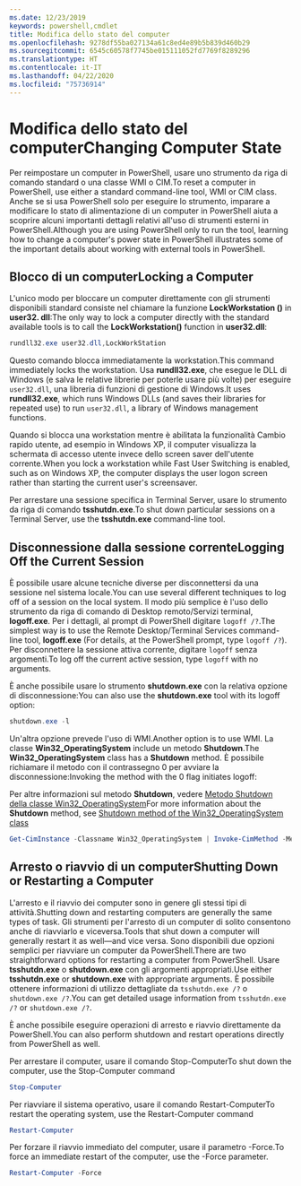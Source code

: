 ```yaml
---
ms.date: 12/23/2019
keywords: powershell,cmdlet
title: Modifica dello stato del computer
ms.openlocfilehash: 9278df55ba027134a61c8ed4e89b5b839d460b29
ms.sourcegitcommit: 6545c60578f7745be015111052fd7769f8289296
ms.translationtype: HT
ms.contentlocale: it-IT
ms.lasthandoff: 04/22/2020
ms.locfileid: "75736914"
---
```

# <a name="changing-computer-state"></a><span data-ttu-id="9c6cf-103">Modifica dello stato del computer</span><span class="sxs-lookup"><span data-stu-id="9c6cf-103">Changing Computer State</span></span>

<span data-ttu-id="9c6cf-104">Per reimpostare un computer in PowerShell, usare uno strumento da riga di comando standard o una classe WMI o CIM.</span><span class="sxs-lookup"><span data-stu-id="9c6cf-104">To reset a computer in PowerShell, use either a standard command-line tool, WMI or CIM class.</span></span>
<span data-ttu-id="9c6cf-105">Anche se si usa PowerShell solo per eseguire lo strumento, imparare a modificare lo stato di alimentazione di un computer in PowerShell aiuta a scoprire alcuni importanti dettagli relativi all'uso di strumenti esterni in PowerShell.</span><span class="sxs-lookup"><span data-stu-id="9c6cf-105">Although you are using PowerShell only to run the tool, learning how to change a computer's power state in PowerShell illustrates some of the important details about working with external tools in PowerShell.</span></span>

## <a name="locking-a-computer"></a><span data-ttu-id="9c6cf-106">Blocco di un computer</span><span class="sxs-lookup"><span data-stu-id="9c6cf-106">Locking a Computer</span></span>

<span data-ttu-id="9c6cf-107">L'unico modo per bloccare un computer direttamente con gli strumenti disponibili standard consiste nel chiamare la funzione **LockWorkstation ()** in **user32. dll**:</span><span class="sxs-lookup"><span data-stu-id="9c6cf-107">The only way to lock a computer directly with the standard available tools is to call the **LockWorkstation()** function in **user32.dll**:</span></span>

```powershell
rundll32.exe user32.dll,LockWorkStation
```

<span data-ttu-id="9c6cf-108">Questo comando blocca immediatamente la workstation.</span><span class="sxs-lookup"><span data-stu-id="9c6cf-108">This command immediately locks the workstation.</span></span> <span data-ttu-id="9c6cf-109">Usa **rundll32.exe**, che esegue le DLL di Windows (e salva le relative librerie per poterle usare più volte) per eseguire `user32.dll`, una libreria di funzioni di gestione di Windows.</span><span class="sxs-lookup"><span data-stu-id="9c6cf-109">It uses **rundll32.exe**, which runs Windows DLLs (and saves their libraries for repeated use) to run `user32.dll`, a library of Windows management functions.</span></span>

<span data-ttu-id="9c6cf-110">Quando si blocca una workstation mentre è abilitata la funzionalità Cambio rapido utente, ad esempio in Windows XP, il computer visualizza la schermata di accesso utente invece dello screen saver dell'utente corrente.</span><span class="sxs-lookup"><span data-stu-id="9c6cf-110">When you lock a workstation while Fast User Switching is enabled, such as on Windows XP, the computer displays the user logon screen rather than starting the current user's screensaver.</span></span>

<span data-ttu-id="9c6cf-111">Per arrestare una sessione specifica in Terminal Server, usare lo strumento da riga di comando **tsshutdn.exe**.</span><span class="sxs-lookup"><span data-stu-id="9c6cf-111">To shut down particular sessions on a Terminal Server, use the **tsshutdn.exe** command-line tool.</span></span>

## <a name="logging-off-the-current-session"></a><span data-ttu-id="9c6cf-112">Disconnessione dalla sessione corrente</span><span class="sxs-lookup"><span data-stu-id="9c6cf-112">Logging Off the Current Session</span></span>

<span data-ttu-id="9c6cf-113">È possibile usare alcune tecniche diverse per disconnettersi da una sessione nel sistema locale.</span><span class="sxs-lookup"><span data-stu-id="9c6cf-113">You can use several different techniques to log off of a session on the local system.</span></span> <span data-ttu-id="9c6cf-114">Il modo più semplice è l'uso dello strumento da riga di comando di Desktop remoto/Servizi terminal, **logoff.exe**. Per i dettagli, al prompt di PowerShell digitare `logoff /?`.</span><span class="sxs-lookup"><span data-stu-id="9c6cf-114">The simplest way is to use the Remote Desktop/Terminal Services command-line tool, **logoff.exe** (For details, at the PowerShell prompt, type `logoff /?`).</span></span> <span data-ttu-id="9c6cf-115">Per disconnettere la sessione attiva corrente, digitare `logoff` senza argomenti.</span><span class="sxs-lookup"><span data-stu-id="9c6cf-115">To log off the current active session, type `logoff` with no arguments.</span></span>

<span data-ttu-id="9c6cf-116">È anche possibile usare lo strumento **shutdown.exe** con la relativa opzione di disconnessione:</span><span class="sxs-lookup"><span data-stu-id="9c6cf-116">You can also use the **shutdown.exe** tool with its logoff option:</span></span>

```powershell
shutdown.exe -l
```

<span data-ttu-id="9c6cf-117">Un'altra opzione prevede l'uso di WMI.</span><span class="sxs-lookup"><span data-stu-id="9c6cf-117">Another option is to use WMI.</span></span> <span data-ttu-id="9c6cf-118">La classe **Win32_OperatingSystem** include un metodo **Shutdown**.</span><span class="sxs-lookup"><span data-stu-id="9c6cf-118">The **Win32_OperatingSystem** class has a **Shutdown** method.</span></span>
<span data-ttu-id="9c6cf-119">È possibile richiamare il metodo con il contrassegno 0 per avviare la disconnessione:</span><span class="sxs-lookup"><span data-stu-id="9c6cf-119">Invoking the method with the 0 flag initiates logoff:</span></span>

<span data-ttu-id="9c6cf-120">Per altre informazioni sul metodo **Shutdown**, vedere [Metodo Shutdown della classe Win32_OperatingSystem](/windows/win32/cimwin32prov/shutdown-method-in-class-win32-operatingsystem)</span><span class="sxs-lookup"><span data-stu-id="9c6cf-120">For more information about the **Shutdown** method, see [Shutdown method of the Win32_OperatingSystem class](/windows/win32/cimwin32prov/shutdown-method-in-class-win32-operatingsystem)</span></span>

```powershell
Get-CimInstance -Classname Win32_OperatingSystem | Invoke-CimMethod -MethodName Shutdown
```

## <a name="shutting-down-or-restarting-a-computer"></a><span data-ttu-id="9c6cf-121">Arresto o riavvio di un computer</span><span class="sxs-lookup"><span data-stu-id="9c6cf-121">Shutting Down or Restarting a Computer</span></span>

<span data-ttu-id="9c6cf-122">L'arresto e il riavvio dei computer sono in genere gli stessi tipi di attività.</span><span class="sxs-lookup"><span data-stu-id="9c6cf-122">Shutting down and restarting computers are generally the same types of task.</span></span> <span data-ttu-id="9c6cf-123">Gli strumenti per l'arresto di un computer di solito consentono anche di riavviarlo e viceversa.</span><span class="sxs-lookup"><span data-stu-id="9c6cf-123">Tools that shut down a computer will generally restart it as well—and vice versa.</span></span> <span data-ttu-id="9c6cf-124">Sono disponibili due opzioni semplici per riavviare un computer da PowerShell.</span><span class="sxs-lookup"><span data-stu-id="9c6cf-124">There are two straightforward options for restarting a computer from PowerShell.</span></span> <span data-ttu-id="9c6cf-125">Usare **tsshutdn.exe** o **shutdown.exe** con gli argomenti appropriati.</span><span class="sxs-lookup"><span data-stu-id="9c6cf-125">Use either **tsshutdn.exe** or **shutdown.exe** with appropriate arguments.</span></span> <span data-ttu-id="9c6cf-126">È possibile ottenere informazioni di utilizzo dettagliate da `tsshutdn.exe /?` o `shutdown.exe /?`.</span><span class="sxs-lookup"><span data-stu-id="9c6cf-126">You can get detailed usage information from `tsshutdn.exe /?` or `shutdown.exe /?`.</span></span>

<span data-ttu-id="9c6cf-127">È anche possibile eseguire operazioni di arresto e riavvio direttamente da PowerShell.</span><span class="sxs-lookup"><span data-stu-id="9c6cf-127">You can also perform shutdown and restart operations directly from PowerShell as well.</span></span>

<span data-ttu-id="9c6cf-128">Per arrestare il computer, usare il comando Stop-Computer</span><span class="sxs-lookup"><span data-stu-id="9c6cf-128">To shut down the computer, use the Stop-Computer command</span></span>

```powershell
Stop-Computer
```

<span data-ttu-id="9c6cf-129">Per riavviare il sistema operativo, usare il comando Restart-Computer</span><span class="sxs-lookup"><span data-stu-id="9c6cf-129">To restart the operating system, use the Restart-Computer command</span></span>

```powershell
Restart-Computer
```

<span data-ttu-id="9c6cf-130">Per forzare il riavvio immediato del computer, usare il parametro -Force.</span><span class="sxs-lookup"><span data-stu-id="9c6cf-130">To force an immediate restart of the computer, use the -Force parameter.</span></span>

```powershell
Restart-Computer -Force
```

